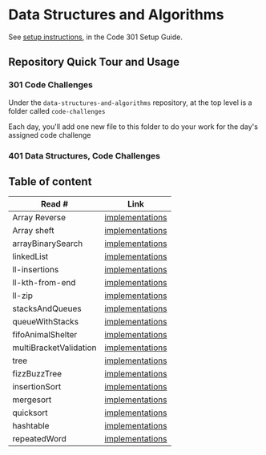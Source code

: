 # Data Structures and Algorithms

See [setup instructions](https://codefellows.github.io/setup-guide/code-301/3-code-challenges), in the Code 301 Setup Guide.

## Repository Quick Tour and Usage

### 301 Code Challenges

Under the `data-structures-and-algorithms` repository, at the top level is a folder called `code-challenges`

Each day, you'll add one new file to this folder to do your work for the day's assigned code challenge

### 401 Data Structures, Code Challenges

## Table of content
| Read # | Link |
|------|------|
| Array Reverse | [implementations](/javascript/arrayReverse/README.md) |
| Array sheft | [implementations](/javascript/arrayShift/README.md) |
| arrayBinarySearch | [implementations](/javascript/arrayBinarySearch/README.md) |
| linkedList | [implementations](/javascript/linkedList/README.md) |
| ll-insertions | [implementations](/javascript/linkedList/README.md) |
| ll-kth-from-end | [implementations](/javascript/linkedList/README.md) |
| ll-zip | [implementations](/javascript/llZip/README.md) |
| stacksAndQueues | [implementations](/javascript/stacksAndQueues/README.md) |
| queueWithStacks | [implementations](/javascript/queueWithStacks/README.md) |
| fifoAnimalShelter | [implementations](/javascript/fifoAnimalShelter/README.md) |
| multiBracketValidation | [implementations](/javascript/multiBracketValidation/README.md) |
| tree | [implementations](/javascript/tree/README.md) |
| fizzBuzzTree | [implementations](/javascript/fizzBuzzTree/README.md) |
| insertionSort | [implementations](/javascript/insertionSort/README.md) |
| mergesort | [implementations](/javascript/mergesort/README.md) |
| quicksort | [implementations](/javascript/quicksort/README.md) |
| hashtable | [implementations](/javascript/hashtable/README.md) |
| repeatedWord | [implementations](/javascript/repeatedWord/README.md) |
